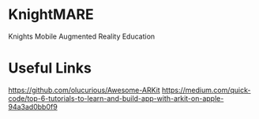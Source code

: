 # KnightMARE
Knights Mobile Augmented Reality Education

# Useful Links
https://github.com/olucurious/Awesome-ARKit
https://medium.com/quick-code/top-6-tutorials-to-learn-and-build-app-with-arkit-on-apple-94a3ad0bb0f9
